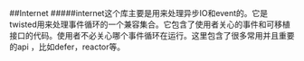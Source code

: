 ##Internet
#####internet这个库主要是用来处理异步IO和event的。它是twisted用来处理事件循环的一个兼容集合。它包含了使用者关心的事件和可移植接口的代码。使用者不必关心哪个事件循环在运行。这里包含了很多常用并且重要的api
，比如defer，reactor等。

